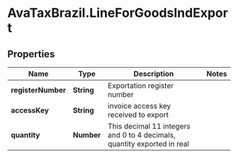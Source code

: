 # AvaTaxBrazil.LineForGoodsIndExport

## Properties
Name | Type | Description | Notes
------------ | ------------- | ------------- | -------------
**registerNumber** | **String** | Exportation register number | 
**accessKey** | **String** | invoice access key received to export | 
**quantity** | **Number** | This decimal 11 integers and 0 to 4 decimals, quantity exported in real | 


